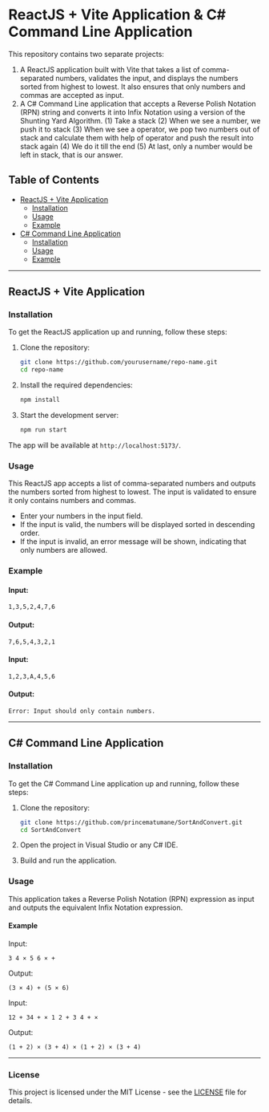 # ReactJS + Vite Application & C# Command Line Application

This repository contains two separate projects:

1. A ReactJS application built with Vite that takes a list of comma-separated numbers, validates the input, and displays the numbers sorted from highest to lowest. It also ensures that only numbers and commas are accepted as input.
2. A C# Command Line application that accepts a Reverse Polish Notation (RPN) string and converts it into Infix Notation using a version of the Shunting Yard Algorithm.
   (1) Take a stack
   (2) When we see a number, we push it to stack
   (3) When we see a operator, we pop two numbers out of stack and calculate them with help of operator and push the result into stack again
   (4) We do it till the end
   (5) At last, only a number would be left in stack, that is our answer.

## Table of Contents

- [ReactJS + Vite Application](#reactjs--vite-application)
  - [Installation](#installation)
  - [Usage](#usage)
  - [Example](#example)
- [C# Command Line Application](#c-command-line-application)
  - [Installation](#installation-1)
  - [Usage](#usage-1)
  - [Example](#example-1)

---

## ReactJS + Vite Application

### Installation

To get the ReactJS application up and running, follow these steps:

1. Clone the repository:

   ```bash
   git clone https://github.com/yourusername/repo-name.git
   cd repo-name
   ```

2. Install the required dependencies:

   ```bash
   npm install
   ```

3. Start the development server:
   ```bash
   npm run start
   ```

The app will be available at `http://localhost:5173/`.

### Usage

This ReactJS app accepts a list of comma-separated numbers and outputs the numbers sorted from highest to lowest. The input is validated to ensure it only contains numbers and commas.

- Enter your numbers in the input field.
- If the input is valid, the numbers will be displayed sorted in descending order.
- If the input is invalid, an error message will be shown, indicating that only numbers are allowed.

### Example

#### Input:

```
1,3,5,2,4,7,6
```

#### Output:

```
7,6,5,4,3,2,1
```

#### Input:

```
1,2,3,A,4,5,6
```

#### Output:

```
Error: Input should only contain numbers.
```

---

## C# Command Line Application

### Installation

To get the C# Command Line application up and running, follow these steps:

1. Clone the repository:

   ```bash
   git clone https://github.com/princematumane/SortAndConvert.git
   cd SortAndConvert
   ```

2. Open the project in Visual Studio or any C# IDE.

3. Build and run the application.

### Usage

This application takes a Reverse Polish Notation (RPN) expression as input and outputs the equivalent Infix Notation expression.

#### Example

Input:

```
3 4 × 5 6 × +
```

Output:

```
(3 × 4) + (5 × 6)
```

Input:

```
12 + 34 + × 1 2 + 3 4 + ×
```

Output:

```
(1 + 2) × (3 + 4) × (1 + 2) × (3 + 4)
```

---

### License

This project is licensed under the MIT License - see the [LICENSE](LICENSE) file for details.
